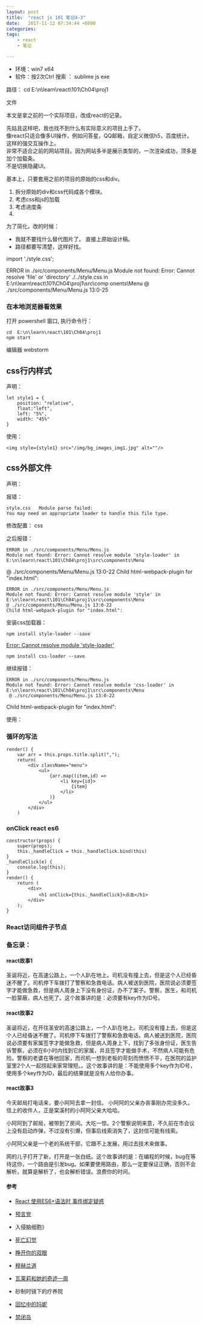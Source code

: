 ```yaml
---
layout: post
title:  "react js 101 笔记4-3"
date:   2017-11-12 07:34:44 +0800
categories:  
tags: 
    - react
    - 笔记

---
```


* 环境：win7 x64
* 软件：按2次Ctrl 搜索 ： sublime js exe


路径： 	cd  E:\n\learn\react\101\Ch04\proj1

文件

本文是拿之前的一个实际项目，改成react的记录。

先姑且这样吧，我也找不到什么有实际意义的项目上手了。      
像react只适合像多UI操作，例如问答星，QQ邮箱，自定义微信h5，百度统计。这样的强交互操作上。  
非常不适合之前的网站项目。因为网站多半是展示类型的，一次渲染成功，顶多是加个加载条。   
不是切换隐藏UI。

	
基本上，只要套用之前的项目的原始的css和div。 

1. 拆分原始的div和css代码成各个模块。
2. 考虑css和js的加载
3. 考虑进度条
4.  

为了简化，改的时候：

* 我就不要找什么替代图片了。 直接上原始设计稿。
* 路径都要写清楚，这样好找。   



import './style.css';

ERROR in ./src/components/Menu/Menu.js
Module not found: Error: Cannot resolve 'file' or 'directory' ./../style.css in E:\n\learn\react\101\Ch04\proj1\src\comp
onents\Menu
 @ ./src/components/Menu/Menu.js 13:0-25











 
### 在本地浏览器看效果 ###

打开 powershell 窗口, 执行命令行： 

	cd  E:\n\learn\react\101\Ch04\proj1
	npm start 

编辑器  webstorm    

## css行内样式 ##

声明：   
	
    let style1 = {
        position: "relative",
        float:"left",
        left: "5%",
        width: "45%"
    }

使用：   

    <img style={style1} src="/img/bg_images_img1.jpg" alt=""/>


## css外部文件 ##

声明：


报错：

	style.css 	Module parse failed:
	You may need an appropriate loader to handle this file type.
修改配置：
css

之后报错：
	
	ERROR in ./src/components/Menu/Menu.js
	Module not found: Error: Cannot resolve module 'style-loader' in E:\n\learn\react\101\Ch04\proj1\src\components\Menu
 @ ./src/components/Menu/Menu.js 13:0-22
Child html-webpack-plugin for "index.html":


	ERROR in ./src/components/Menu/Menu.js
	Module not found: Error: Cannot resolve module 'style' in E:\n\learn\react\101\Ch04\proj1\src\components\Menu
 	@ ./src/components/Menu/Menu.js 13:0-22
	Child html-webpack-plugin for "index.html":

安装css加载器：
	
	npm install style-loader --save

[Error: Cannot resolve module 'style-loader'](https://stackoverflow.com/questions/35171288/error-cannot-resolve-module-style-loader)

	npm install css-loader --save

继续报错：

	ERROR in ./src/components/Menu/Menu.js
	Module not found: Error: Cannot resolve module 'css-loader' in E:\n\learn\react\101\Ch04\proj1\src\components\Menu
	 @ ./src/components/Menu/Menu.js 13:0-22
Child html-webpack-plugin for "index.html":


使用：   
### 循环的写法 ###


	
    render() {
        var arr = this.props.title.split(",");
        return(
            <div className="menu">
                <ul>
                    {arr.map((item,id) =>
                        <li key={id}>
                            {item}
                        </li>
                    )}
                </ul>
            </div>
        )


### onClick  react  es6 ###
	
	constructor(props) {
	    super(props);
	    this._handleClick = this._handleClick.bind(this)
	}
	_handleClick(e) {
	    console.log(this);
	}
	render() {
	    return (
	        <div>
	            <h1 onClick={this._handleClick}>点击</h1>
	        </div>
	    );
	}


### React访问组件子节点 ###

### 备忘录： ###
#### react故事1 ####

圣诞将近，在高速公路上，一个人趴在地上。司机没有撞上去，但是这个人已经昏迷不醒了。司机停下车拨打了警察和急救电话。病人被送到医院，医院说必须要签字才能做急救，但是病人周身上下没有身份证，办不了案子。警察，医生，和司机一脸蒙蔽，病人也死了。这个故事讲的是：必须要有key作为ID号。


#### react故事2 ####
圣诞将近，在开往圣安的高速公路上，一个人趴在地上。司机没有撞上去，但是这个人已经昏迷不醒了。司机停下车拨打了警察和急救电话。病人被送到医院，医院说必须要有家属签字才能做急救，但是病人周身上下，找到了多张身份证，医生告诉警察，必须在6小时内找到它的家属，并且签字才能做手术，不然病人可能有危险。警察的老婆在等他回家，而司机一想到老板的苛刻而愤愤不平，在医院的监护室里2个人一起捞起来家常理短。。这个故事讲的是：不能使用多个key作为ID号，使用多个key作为ID，最后的结果就是没有人给你办事。

#### react故事3 ####

今天邮局打电话来，要小阿阿去拿一封信。
小阿阿的父亲办丧事刚办完没多久。
信上的收件人，正是棠溪村的小阿阿父亲大哈哈。

小阿阿到了邮局，被带到了房间。大吃一惊。2个警察说明来意，不久前在市会议上没有启动炸弹，不过没有引爆，但事后线索消失了，这封信可能有线索。 

小阿阿父亲是一个老的系统干部，它跟不上发展，用过去技术来做事。  
   
网的儿子打开了新，打开是一张白纸。这个故事讲的是：在编程的时候，bug在等待这你，一个路由是引发bug。如果要使用路由，那么一定要保证正确，否则不会解析，就算是解析了，也会解析错误。浪费你的时间。

  
#### 参考 ####

* [React 使用ES6+语法时 事件绑定疑惑](https://segmentfault.com/q/1010000003763076)

* [预言党](psychics.co.uk)  
* 入侵脑细胞》
* [死亡幻觉](http://www.iqiyi.com/v_19rr86r024.html)
* [睁开你的双眼](http://www.iqiyi.com/w_19rvfxbwll.html)
* [穆赫兰道](http://www.iqiyi.com/w_19ruglwi6l.html)
* [瓦莱莉和她的奇迹一周](http://www.iqiyi.com/w_19ruglwi6l.html)
* 砂制时镜下的疗养院
* [回忆中的玛妮]()
* [禁闭岛](http://www.iqiyi.com/w_19rugmjsih.html)

